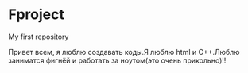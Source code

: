 # Fproject
My first repository

Привет всем, я люблю создавать коды.Я люблю html и C++.Люблю заниматся фигнёй и работать за ноутом(это очень прикольно)!!
